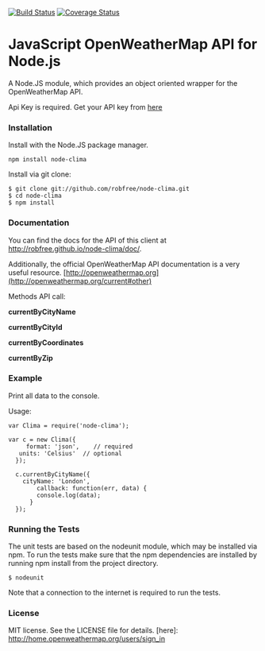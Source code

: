 [![Build Status](https://travis-ci.org/robfree/node-clima.svg?branch=master)](https://travis-ci.org/robfree/node-clima)
[![Coverage Status](https://coveralls.io/repos/robfree/node-clima/badge.svg?branch=master&service=github)](https://coveralls.io/github/robfree/node-clima?branch=master)
# JavaScript OpenWeatherMap API for Node.js
A Node.JS module, which provides an object oriented wrapper for the OpenWeatherMap API.

Api Key is required.
Get your API key from [here](http://home.openweathermap.org/users/sign_in)
### Installation
Install with the Node.JS package manager.

    npm install node-clima

Install via git clone:

    $ git clone git://github.com/robfree/node-clima.git
    $ cd node-clima
    $ npm install

### Documentation
You can find the docs for the API of this client at http://robfree.github.io/node-clima/doc/.

Additionally, the official OpenWeatherMap API documentation is a very useful resource. [http://openweathermap.org](http://openweathermap.org/current#other)

Methods API call:

**currentByCityName**

**currentByCityId**

**currentByCoordinates**

**currentByZip**

### Example
Print all data to the console.

Usage:


    var Clima = require('node-clima');

    var c = new Clima({
	     format: 'json',    // required
       units: 'Celsius'  // optional
	  });

	  c.currentByCityName({
        cityName: 'London',
		    callback: function(err, data) {
		    console.log(data);
		  }
	  });

### Running the Tests
The unit tests are based on the nodeunit module, which may be installed via npm. To run the tests make sure that the npm dependencies are installed by running npm install from the project directory.

    $ nodeunit

Note that a connection to the internet is required to run the tests.

### License
MIT license. See the LICENSE file for details.
[here]: http://home.openweathermap.org/users/sign_in
